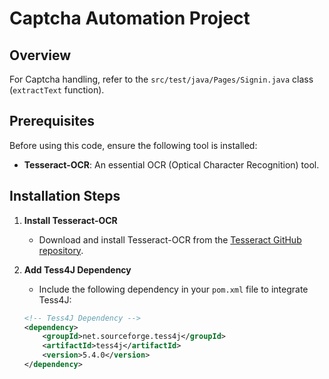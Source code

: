 # Captcha Automation Project

## Overview
For Captcha handling, refer to the `src/test/java/Pages/Signin.java` class (`extractText` function).

## Prerequisites
Before using this code, ensure the following tool is installed:

- **Tesseract-OCR**: An essential OCR (Optical Character Recognition) tool.

## Installation Steps

1. **Install Tesseract-OCR**
   - Download and install Tesseract-OCR from the [Tesseract GitHub repository](https://github.com/tesseract-ocr/tesseract).

2. **Add Tess4J Dependency**
   - Include the following dependency in your `pom.xml` file to integrate Tess4J:

   ```xml
   <!-- Tess4J Dependency -->
   <dependency>
       <groupId>net.sourceforge.tess4j</groupId>
       <artifactId>tess4j</artifactId>
       <version>5.4.0</version>
   </dependency>
